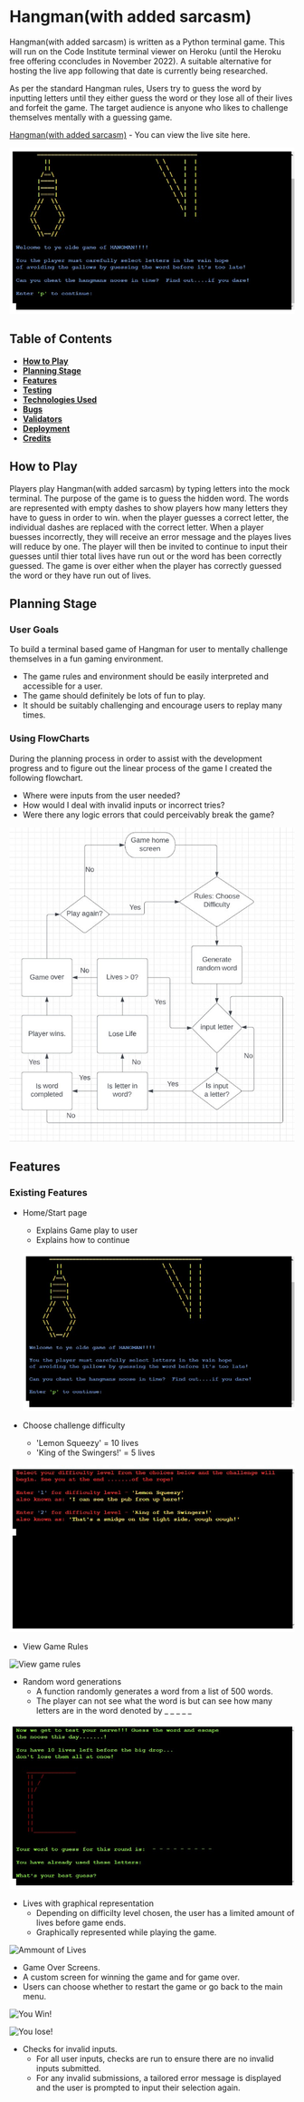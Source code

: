 # **Hangman(with added sarcasm)**
Hangman(with added sarcasm) is written as a Python terminal game. This will run on the Code Institute terminal viewer on Heroku (until the Heroku free offering cconcludes in November 2022). A suitable alternative for hosting the live app following that date is currently being researched.

As per the standard Hangman rules, Users try to guess the word by inputting letters until they either guess the word or they lose all of their lives and forfeit the game. The target audience is anyone who likes to challenge themselves mentally with a guessing game. 

[Hangman(with added sarcasm)](https://hangman-pproj3.herokuapp.com/) - You can view the live site here. 

![Game-Page](images/home_page.jpg) 

## **Table of Contents**
 * [**How to Play**](#how-to-play)
 * [**Planning Stage**](#planning-stage)
 * [**Features**](#features)
 * [**Testing**](#testing)
 * [**Technologies Used**](#technologies-used)
 * [**Bugs**](#bugs)
 * [**Validators**](#validators)
 * [**Deployment**](#deployment)
 * [**Credits**](#credits)

## **How to Play**
Players play Hangman(with added sarcasm) by typing letters into the mock terminal. The purpose of the game is to guess the hidden word. The words are represented with empty dashes to show players how many letters they have to guess in order to win. when the player guesses a correct letter, the individual dashes are replaced with the correct letter. When a player buesses incorrectly, they will receive an error message and the playes lives will reduce by one. The player will then be invited to continue to input their guesses until thier total lives have run out or the word has been correctly guessed. 
The game is over either when the player has correctly guessed the word or they have run out of lives. 

## **Planning Stage**

### **User Goals**
To build a terminal based game of Hangman for user to mentally challenge themselves in a fun gaming environment.
 * The game rules and environment should be easily interpreted and accessible for a user.
 * The game should definitely be lots of fun to play.
 * It should be suitably challenging and encourage users to replay many times.

 ### **Using FlowCharts**
 During the planning process in order to assist with the development progress and to figure out the linear process of the game I created the following flowchart.
  * Where were inputs from the user needed?
  * How would I deal with invalid inputs or incorrect tries?
  * Were there any logic errors that could perceivably break the game?

![Design FlowChart](images/hangman_flow.jpg) 

 ## **Features**

 ### **Existing Features**
* Home/Start page
  * Explains Game play to user
  * Explains how to continue

  ![Home page](images/home_page.jpg)

* Choose challenge difficulty
  * 'Lemon Squeezy' = 10 lives
  * 'King of the Swingers!' = 5 lives

![Choose difficulty](images/challenge_choice.jpg)

* View Game Rules

![View game rules](docs/read-me/rules.png)

 * Random word generations
   * A function randomly generates a word from a list of 500 words.
   * The player can not see what the word is but can see how many letters are in the word denoted by _ _ _ _ _ 

![Game play](images/game_play.jpg) 

 * Lives with graphical representation
   * Depending on difficilty level chosen, the user has a limited amount of lives before game ends.
   * Graphically represented while playing the game.
  
![Ammount of Lives](docs/read-me/hangman-graphic.png) 

* Game Over Screens.
 * A custom screen for winning the game and for game over. 
 * Users can choose whether to restart the game or go back to the main menu.

![You Win!](docs/read-me/you-win.png) 

![You lose!](docs/read-me/game-over.png) 

* Checks for invalid inputs.
  * For all user inputs, checks are run to ensure there are no invalid inputs submitted.
  * For any invalid submissions, a tailored error message is displayed and the user is prompted to input their selection again.

